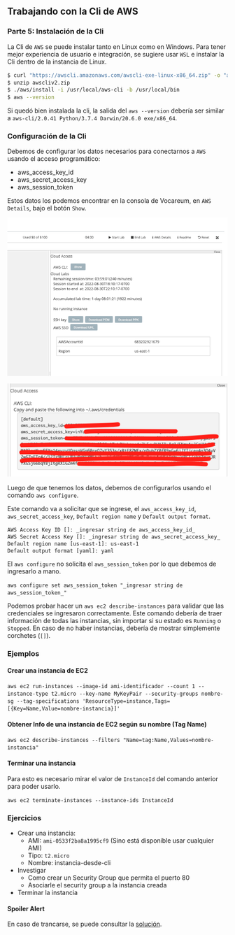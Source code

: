 ## Trabajando con la Cli de AWS

### Parte 5: Instalación de la Cli

La Cli de `AWS` se puede instalar tanto en Linux como en Windows. Para tener mejor experiencia de usuario e integración, se sugiere usar `WSL` e instalar la Cli dentro de la instancia de Linux.  

```bash
$ curl "https://awscli.amazonaws.com/awscli-exe-linux-x86_64.zip" -o "awscliv2.zip"
$ unzip awscliv2.zip
$ ./aws/install -i /usr/local/aws-cli -b /usr/local/bin
$ aws --version
```
Si quedó bien instalada la cli, la salida del `aws --version` debería ser similar a `aws-cli/2.0.41 Python/3.7.4 Darwin/20.6.0 exe/x86_64`.  

### Configuración de la Cli

Debemos de configurar los datos necesarios para conectarnos a `AWS` usando el acceso programático:  

* aws_access_key_id
* aws_secret_access_key
* aws_session_token

Estos datos los podemos encontrar en la consola de Vocareum, en `AWS Details`, bajo el botón `Show`.  

<p align = "center">
<img src = "/Extras/Imagenes/laboratorioCloud_EC2/cli/cli01.png">
</p>

<p align = "center">
<img src = "/Extras/Imagenes/laboratorioCloud_EC2/cli/cli02.png">
</p>


Luego de que tenemos los datos, debemos de configurarlos usando el comando `aws configure`.  

Este comando va a solicitar que se ingrese, el `aws_access_key_id`, `aws_secret_access_key`, `Default region name` y `Default output format`.  

```aws configure
AWS Access Key ID []: _ingresar string de aws_access_key_id_
AWS Secret Access Key []: _ingresar string de aws_secret_access_key_
Default region name [us-east-1]: us-east-1
Default output format [yaml]: yaml
```

El `aws configure` no solicita el `aws_session_token` por lo que debemos de ingresarlo a mano.  

`aws configure set aws_session_token "_ingresar string de aws_session_token_"`  

Podemos probar hacer un `aws ec2 describe-instances` para validar que las credenciales se ingresaron correctamente. Este comando debería de traer información de todas las instancias, sin importar si su estado es `Running` o `Stopped`. En caso de no haber instancias, debería de mostrar simplemente corchetes (`[]`).  

### Ejemplos

#### Crear una instancia de EC2

`aws ec2 run-instances --image-id ami-identificador --count 1 --instance-type t2.micro --key-name MyKeyPair --security-groups nombre-sg --tag-specifications 'ResourceType=instance,Tags=[{Key=Name,Value=nombre-instancia}]'`  

#### Obtener Info de una instancia de EC2 según su nombre (Tag Name)

`aws ec2 describe-instances --filters "Name=tag:Name,Values=nombre-instancia"`

#### Terminar una instancia

Para esto es necesario mirar el valor de `InstanceId` del comando anterior para poder usarlo.  

`aws ec2 terminate-instances --instance-ids InstanceId`

### Ejercicios

* Crear una instancia:
  * AMI: `ami-0533f2ba8a1995cf9` (Sino está disponible usar cualquier AMI)
  * Tipo: `t2.micro`
  * Nombre: instancia-desde-cli
* Investigar
  * Como crear un Security Group que permita el puerto 80
  * Asociarle el security group a la instancia creada
* Terminar la instancia

#### Spoiler Alert

En caso de trancarse, se puede consultar la [solución](./soluciones/5-Solucion_aws-cli.md).
